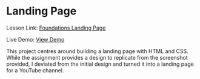 # Landing Page
Lesson Link: [Foundations Landing Page](https://www.theodinproject.com/lessons/foundations-landing-page)

Live Demo: [View Demo](https://wintersdev.github.io/odin-project/landing-page/)

This project centres around building a landing page with HTML and CSS. While the assignment provides a design to replicate from the screenshot provided, I deviated from the initial design and turned it into a landing page for a YouTube channel.
